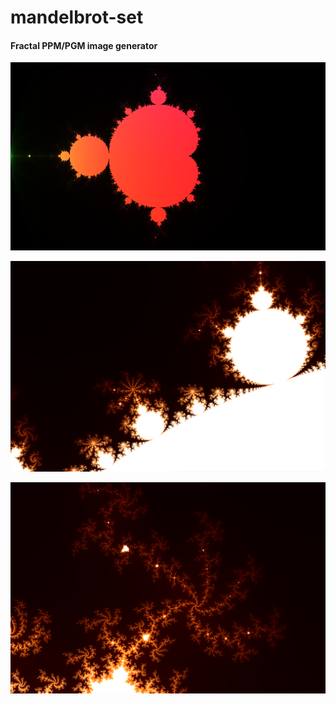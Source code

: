 # **mandelbrot-set**
#### Fractal PPM/PGM image generator

![alt text](img/1.png)

![alt text](img/2.png)

![alt text](img/3.png)
